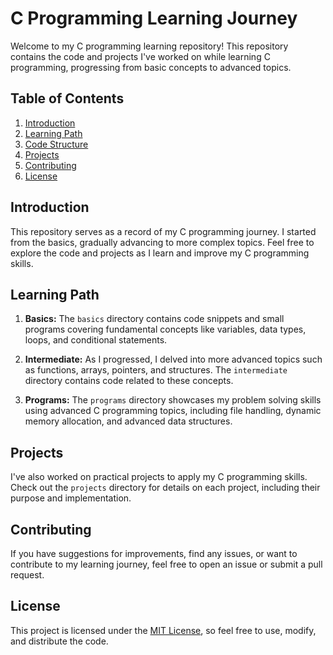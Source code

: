 # C Programming Learning Journey

Welcome to my C programming learning repository! This repository contains the code and projects I've worked on while learning C programming, progressing from basic concepts to advanced topics.

## Table of Contents

1. [Introduction](#introduction)
2. [Learning Path](#learning-path)
3. [Code Structure](#code-structure)
4. [Projects](#projects)
5. [Contributing](#contributing)
6. [License](#license)

## Introduction

This repository serves as a record of my C programming journey. I started from the basics, gradually advancing to more complex topics. Feel free to explore the code and projects as I learn and improve my C programming skills.

## Learning Path

1. **Basics:** The `basics` directory contains code snippets and small programs covering fundamental concepts like variables, data types, loops, and conditional statements.

2. **Intermediate:** As I progressed, I delved into more advanced topics such as functions, arrays, pointers, and structures. The `intermediate` directory contains code related to these concepts.

3. **Programs:** The `programs` directory showcases my problem solving skills using advanced C programming topics, including file handling, dynamic memory allocation, and advanced data structures.

## Projects

I've also worked on practical projects to apply my C programming skills. Check out the `projects` directory for details on each project, including their purpose and implementation.

## Contributing

If you have suggestions for improvements, find any issues, or want to contribute to my learning journey, feel free to open an issue or submit a pull request.

## License

This project is licensed under the [MIT License](LICENSE), so feel free to use, modify, and distribute the code.

